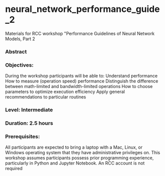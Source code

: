 # neural_network_performance_guide_2
Materials for RCC workshop "Performance Guidelines of Neural Network Models, Part 2
### Abstract

### Objectives:
During the workshop participants will be able to:
Understand performance
How to measure (operation speed) performance
Distinguish the difference between math-limited and bandwidth-limited operations
How to choose parameters to optimize execution efficiency
Apply general recommendations to particular routines

### Level: Intermediate
### Duration: 2.5 hours
### Prerequisites: 
All participants are expected to bring a laptop with a Mac, Linux, or Windows operating system that they have administrative privileges on.  This workshop assumes participants possess prior programming experience, particularly in Python and Jupyter Notebook. An RCC account is not required
